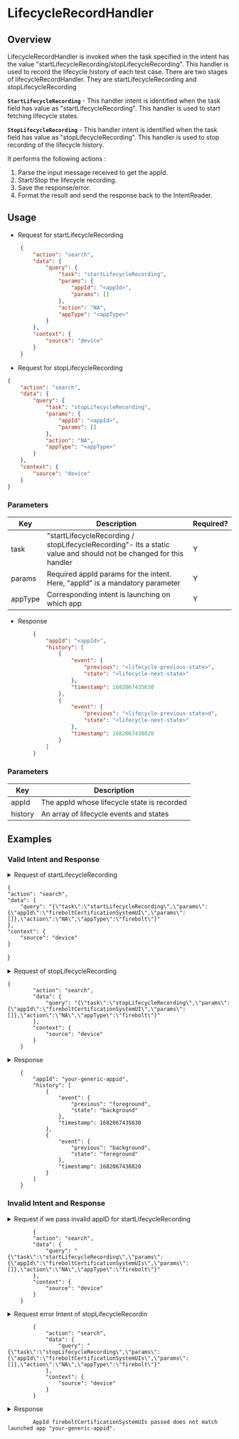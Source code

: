 # LifecycleRecordHandler

## Overview

LifecycleRecordHandler is invoked when the task specified in the intent has the value "startLifecycleRecording/stopLifecycleRecording". This handler is used to record the lifecycle history of each test case. There are two stages of lifecycleRecordHandler. They are startLifecycleRecording and stopLifecycleRecording

**`StartLifecycleRecording`** - This handler intent is identified when the task field has value as "startLifecycleRecording". This handler is used to start fetching lifecycle states. 

**`StopLifecycleRecording`** - This handler intent is identified when the task field has value as "stopLifecycleRecording". This handler is used to stop recording of the lifecycle history. 

It performs the following actions :
1. Parse the input message received to get the appId.
2. Start/Stop the lifecycle recording. 
3. Save the response/error.
4. Format the result and send the response back to the IntentReader.

## Usage
* Request for startLifecycleRecording
```json
    {
        "action": "search",
        "data": {
            "query": {
                "task": "startLifecycleRecording",
                "params": {
                    "appId": "<appId>",
                    "params": []
                },
                "action": "NA",
                "appType": "<appType>"
            }
        },
        "context": {
            "source": "device"
        }
    }
```

* Request for stopLifecycleRecording
```json
{
    "action": "search",
    "data": {
        "query": {
            "task": "stopLifecycleRecording",
            "params": {
                "appId": "<appId>",
                "params": []
            },
            "action": "NA",
            "appType": "<appType>"
        }
    },
    "context": {
        "source": "device"
    }
}
```

### Parameters

| Key      | Description                                                                                                       | Required? |
|----------|-------------------------------------------------------------------------------------------------------------------|-----------|
| task     | "startLifecycleRecording / stopLifecycleRecording"- Its a static value and should not be changed for this handler | Y         |
| params   | Required appId params for  the intent. Here, "appId" is a mandatory parameter                                     | Y         |
| appType  | Corresponding intent is launching on which app                                                                    | Y         |

* Response

```json
        {
            "appId": "<appId>",
            "history": [
                {
                    "event": {
                        "previous": "<lifecycle-previous-state>",
                        "state": "<lifecycle-next-state>"
                    },
                    "timestamp": 1682067435630
                },
                {
                    "event": {
                        "previous": "<lifecycle-previous-state>d",
                        "state": "<lifecycle-next-state>"
                    },
                    "timestamp": 1682067438820
                }
            ]
        }

```

### Parameters

| Key      | Description                                                        |
|----------|--------------------------------------------------------------------|
| appId     | The appId whose lifecycle state is recorded                       |
| history   | An array of lifecycle events and states                           | 


## Examples

### Valid Intent and Response

<details>
    <summary> Request of startLifecycleRecording </summary>
</details>

	{
    "action": "search",
    "data": {
        "query": "{\"task\":\"startLifecycleRecording\",\"params\":{\"appId\":\"fireboltCertificationSystemUI\",\"params\":[]},\"action\":\"NA\",\"appType\":\"firebolt\"}"
    },
    "context": {
        "source": "device"
    }
}

<details>
    <summary> Request of stopLifecycleRecording </summary>
</details>

	{
            "action": "search",
            "data": {
                "query": "{\"task\":\"stopLifecycleRecording\",\"params\":{\"appId\":\"fireboltCertificationSystemUI\",\"params\":[]},\"action\":\"NA\",\"appType\":\"firebolt\"}"
            },
            "context": {
                "source": "device"
            }
        }

<details>
    <summary> Response </summary>
</details>

        {
            "appId": "your-generic-appid",
            "history": [
                {
                    "event": {
                        "previous": "foreground",
                        "state": "background"
                    },
                    "timestamp": 1682067435630
                },
                {
                    "event": {
                        "previous": "background",
                        "state": "foreground"
                    },
                    "timestamp": 1682067438820
                }
            ]
        }

### Invalid Intent and Response

<details>
    <summary>Request if we pass invalid appID for startLifecycleRecording </summary>
</details>

            {
            "action": "search",
            "data": {
                "query": "{\"task\":\"startLifecycleRecording\",\"params\":{\"appId\":\"fireboltCertificationSystemUIs\",\"params\":[]},\"action\":\"NA\",\"appType\":\"firebolt\"}"
            },
            "context": {
                "source": "device"
            }
        }

<details>
    <summary>Request error Intent of stopLifecycleRecordin </summary>
</details>

            {
                "action": "search",
                "data": {
                    "query": "{\"task\":\"stopLifecycleRecording\",\"params\":{\"appId\":\"fireboltCertificationSystemUIs\",\"params\":[]},\"action\":\"NA\",\"appType\":\"firebolt\"}"
                },
                "context": {
                    "source": "device"
                }
            }


<details>
    <summary> Response  </summary>
</details>

            AppId fireboltCertificationSystemUIs passed does not match launched app "your-generic-appid".